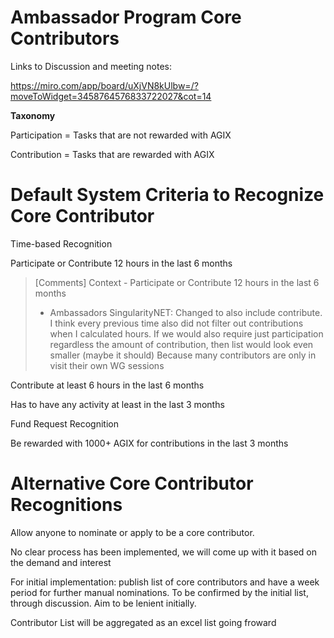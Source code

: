 # Ambassador Program Core Contributors

Links to Discussion and meeting notes:

https://miro.com/app/board/uXjVN8kUlbw=/?moveToWidget=3458764576833722027&cot=14



**Taxonomy**

Participation = Tasks that are not rewarded with AGIX

Contribution = Tasks that are rewarded with AGIX



# Default System Criteria to Recognize Core Contributor

Time-based Recognition

Participate or Contribute 12 hours in the last 6 months 

> [Comments]
> Context - Participate or Contribute 12 hours in the last 6 months
> * Ambassadors SingularityNET: Changed to also include contribute. I think every previous time also did not filter out contributions when I calculated hours.
If we would also require just participation regardless the amount of contribution, then list would look even smaller (maybe it should)
Because many contributors are only in visit their own WG sessions
>

Contribute at least 6 hours in the last 6 months

Has to have any activity at least in the last 3 months

Fund Request Recognition

Be rewarded with 1000+ AGIX for contributions in the last 3 months



# Alternative Core Contributor Recognitions

Allow anyone to nominate or apply to be a core contributor.

No clear process has been implemented, we will come up with it based on the demand and interest

For initial implementation: publish list of core contributors and have a week period for further manual nominations. To be confirmed by the initial list, through discussion. Aim to be lenient initially.



Contributor List will be aggregated as an excel list going froward



